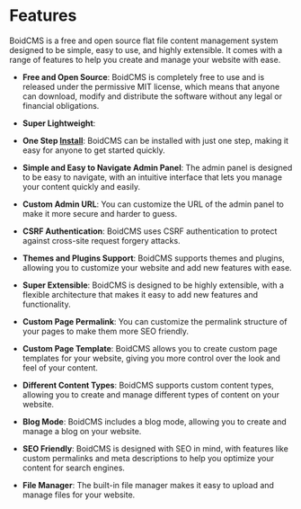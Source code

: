 # Features
BoidCMS is a free and open source flat file content management system designed to be simple, easy to use, and highly extensible. It comes with a range of features to help you create and manage your website with ease.

 - **Free and Open Source**:
BoidCMS is completely free to use and is released under the permissive MIT license, which means that anyone can download, modify and distribute the software without any legal or financial obligations.

 - **Super Lightweight**:

 - **One Step [Install](/install)**:
BoidCMS can be installed with just one step, making it easy for anyone to get started quickly.

 - **Simple and Easy to Navigate Admin Panel**:
The admin panel is designed to be easy to navigate, with an intuitive interface that lets you manage your content quickly and easily.

 - **Custom Admin URL**:
You can customize the URL of the admin panel to make it more secure and harder to guess.

 - **CSRF Authentication**:
BoidCMS uses CSRF authentication to protect against cross-site request forgery attacks.

 - **Themes and Plugins Support**:
BoidCMS supports themes and plugins, allowing you to customize your website and add new features with ease.

 - **Super Extensible**:
BoidCMS is designed to be highly extensible, with a flexible architecture that makes it easy to add new features and functionality.

 - **Custom Page Permalink**:
You can customize the permalink structure of your pages to make them more SEO friendly.

 - **Custom Page Template**:
BoidCMS allows you to create custom page templates for your website, giving you more control over the look and feel of your content.

 - **Different Content Types**:
BoidCMS supports custom content types, allowing you to create and manage different types of content on your website.

 - **Blog Mode**:
BoidCMS includes a blog mode, allowing you to create and manage a blog on your website.

 - **SEO Friendly**:
BoidCMS is designed with SEO in mind, with features like custom permalinks and meta descriptions to help you optimize your content for search engines.

 - **File Manager**:
The built-in file manager makes it easy to upload and manage files for your website.

